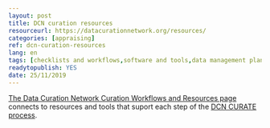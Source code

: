```yaml
---
layout: post 
title: DCN curation resources
resourceurl: https://datacurationnetwork.org/resources/
categories: [appraising]
ref: dcn-curation-resources
lang: en
tags: [checklists and workflows,software and tools,data management planning,data appraisal,data citation,research data licensing,scholarly impact]
readytopublish: YES
date: 25/11/2019
---
```

[The Data Curation Network Curation Workflows and Resources page](https://datacurationnetwork.org/resources/) connects to resources and tools that suport each step of the [DCN CURATE process](https://datacurationnetwork.org/home/resources/).